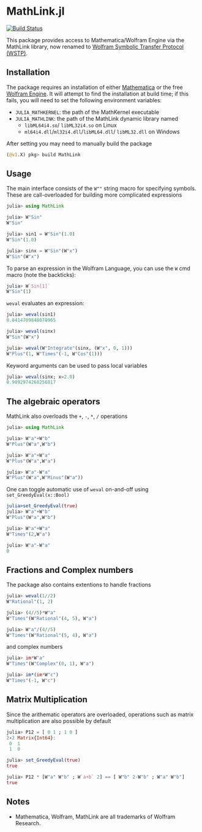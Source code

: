 # MathLink.jl

[![Build Status](https://travis-ci.org/JuliaInterop/MathLink.jl.svg?branch=master)](https://travis-ci.org/JuliaInterop/MathLink.jl)

This package provides access to Mathematica/Wolfram Engine via the MathLink library, now renamed to [Wolfram Symbolic Transfer Protocol (WSTP)](https://www.wolfram.com/wstp/). 

## Installation

The package requires an installation of either [Mathematica](http://www.wolfram.com/mathematica/) or the free [Wolfram Engine](https://www.wolfram.com/engine/). It will attempt to find the installation at build time; if this fails, you will need to set the following environment variables:
- `JULIA_MATHKERNEL`: the path of the MathKernel executable
- `JULIA_MATHLINK`: the path of the MathLink dynamic library named
  - `libML64i4.so`/ `libML32i4.so` on Linux
  - `ml64i4.dll`/`ml32i4.dll`/`libML64.dll`/ `libML32.dll` on Windows

After setting you may need to manually build the package
```julia
(@v1.X) pkg> build MathLink
```
  
## Usage

The main interface consists of the `W""` string macro for specifying symbols. These are call-overloaded for building more complicated expressions 

```julia
julia> using MathLink

julia> W"Sin"
W"Sin"

julia> sin1 = W"Sin"(1.0)
W"Sin"(1.0)

julia> sinx = W"Sin"(W"x")
W"Sin"(W"x")
```

To parse an expression in the Wolfram Language, you can use the `W` cmd macro (note the backticks):
```julia
julia> W`Sin[1]`
W"Sin"(1)
```

`weval` evaluates an expression:
```julia
julia> weval(sin1)
0.8414709848078965

julia> weval(sinx)
W"Sin"(W"x")

julia> weval(W"Integrate"(sinx, (W"x", 0, 1)))
W"Plus"(1, W"Times"(-1, W"Cos"(1)))
```

Keyword arguments can be used to pass local variables
```julia
julia> weval(sinx; x=2.0)
0.9092974268256817
```

## The algebraic operators

MathLink also overloads the `+`, `-`, `*`, `/`  operations

```julia
julia> using MathLink

julia> W"a"+W"b"
W"Plus"(W"a",W"b")

julia> W"a"+W"a"
W"Plus"(W"a",W"a")

julia> W"a"-W"a"
W"Plus"(W"a",W"Minus"(W"a"))
```

One can toggle automatic use of `weval`  on-and-off using `set_GreedyEval(x::Bool)`

```julia
julia>set_GreedyEval(true)
julia> W"a"+W"b"
W"Plus"(W"a",W"b")

julia> W"a"+W"a"
W"Times"(2,W"a")

julia> W"a"-W"a"
0
```


## Fractions and Complex numbers
 
The package also contains extentions to handle fractions

```julia
julia> weval(1//2)
W"Rational"(1, 2)

julia> (4//5)*W"a"
W"Times"(W"Rational"(4, 5), W"a")

julia> W"a"/(4//5)
W"Times"(W"Rational"(5, 4), W"a")
```

and complex numbers

```julia
julia> im*W"a"
W"Times"(W"Complex"(0, 1), W"a")

julia> im*(im*W"c")
W"Times"(-1, W"c")
```


## Matrix Multiplication
Since the arithematic operators are overloaded, operations such as matrix multiplication are also possible by default

```julia
julia> P12 = [ 0 1 ; 1 0 ]
2×2 Matrix{Int64}:
 0  1
 1  0

julia> set_GreedyEval(true)
true

julia> P12 * [W"a" W"b" ; W`a+b` 2] == [ W"b" 2-W"b" ; W"a" W"b"]
true
```

## Notes

- Mathematica, Wolfram, MathLink are all trademarks of Wolfram Research.
